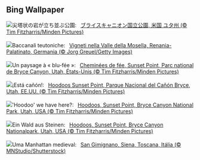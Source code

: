 ## Bing Wallpaper
![](https://www.bing.com/th?id=OHR.HoodoosBryce_JA-JP7560776836_UHD.jpg&w=1000)尖塔状の岩が立ち並ぶ公園:&nbsp;&ensp;[ブライスキャニオン国立公園, 米国 ユタ州 (© Tim Fitzharris/Minden Pictures)](https://www.bing.com/th?id=OHR.HoodoosBryce_JA-JP7560776836_UHD.jpg)
<br><br/>
![](https://www.bing.com/th?id=OHR.RhinelandVineyards_IT-IT2787669199_UHD.jpg&w=1000)Baccanali teutoniche:&nbsp;&ensp;[Vigneti nella Valle della Mosella, Renania-Palatinato, Germania (© Jorg Greuel/Getty Images)](https://www.bing.com/th?id=OHR.RhinelandVineyards_IT-IT2787669199_UHD.jpg)
<br><br/>
![](https://www.bing.com/th?id=OHR.HoodoosBryce_FR-FR1068853543_UHD.jpg&w=1000)Un paysage à « blu-fée »:&nbsp;&ensp;[Cheminées de fée, Sunset Point, Parc national de Bryce Canyon, Utah, États-Unis (© Tim Fitzharris/Minden Pictures)](https://www.bing.com/th?id=OHR.HoodoosBryce_FR-FR1068853543_UHD.jpg)
<br><br/>
![](https://www.bing.com/th?id=OHR.HoodoosBryce_ES-ES3645985618_UHD.jpg&w=1000)¡Está cañón!:&nbsp;&ensp;[Hoodoos Sunset Point, Parque Nacional del Cañón Bryce, Utah, EE.UU. (© Tim Fitzharris/Minden Pictures)](https://www.bing.com/th?id=OHR.HoodoosBryce_ES-ES3645985618_UHD.jpg)
<br><br/>
![](https://www.bing.com/th?id=OHR.HoodoosBryce_EN-GB8943105802_UHD.jpg&w=1000)'Hoodoo' we have here?:&nbsp;&ensp;[Hoodoos, Sunset Point, Bryce Canyon National Park, Utah, USA (© Tim Fitzharris/Minden Pictures)](https://www.bing.com/th?id=OHR.HoodoosBryce_EN-GB8943105802_UHD.jpg)
<br><br/>
![](https://www.bing.com/th?id=OHR.HoodoosBryce_DE-DE5899937374_UHD.jpg&w=1000)Ein Wald aus Steinen:&nbsp;&ensp;[Hoodoos, Sunset Point, Bryce Canyon Nationalpark, Utah, USA (© Tim Fitzharris/Minden Pictures)](https://www.bing.com/th?id=OHR.HoodoosBryce_DE-DE5899937374_UHD.jpg)
<br><br/>
![](https://www.bing.com/th?id=OHR.GimignanoTuscany_PT-BR7820946889_UHD.jpg&w=1000)Uma Manhattan medieval:&nbsp;&ensp;[San Gimignano, Siena, Toscana, Itália (© MNStudio/Shutterstock)](https://www.bing.com/th?id=OHR.GimignanoTuscany_PT-BR7820946889_UHD.jpg)
<br><br/>
